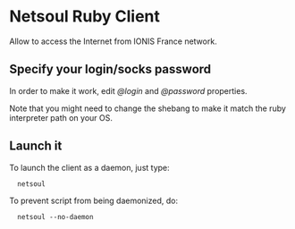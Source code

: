 Netsoul Ruby Client
=======

Allow to access the Internet from IONIS France network.


Specify your login/socks password
-------------------

In order to make it work, edit *@login* and *@password* properties.

Note that you might need to change the shebang to make it match the ruby interpreter path on your OS.


Launch it
-------------------

To launch the client as a daemon, just type:

```
  netsoul
```

To prevent script from being daemonized, do:

```
  netsoul --no-daemon
```

